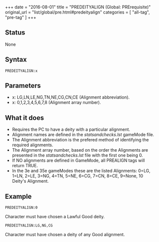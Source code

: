 +++
date = "2016-08-01"
title = "PREDEITYALIGN (Global: PRErequisite)"
original_url = "list/global/pre.html#predeityalign"
categories = [ "all-tag", "pre-tag" ]
+++

## Status

None

## Syntax

`PREDEITYALIGN:x`

## Parameters

-   x: LG,LN,LE,NG,TN,NE,CG,CN,CE
    (Alignment abbreviation).
-   x: 0,1,2,3,4,5,6,7,8 (Alignment array number).



What it does
------------

-   Requires the PC to have a deity with a particular alignment.
-   Alignment names are defined in the *statsandchecks.lst*
    gameMode file.
-   The Alignment abbreviation is the prefered method of identifying the
    required alignments.
-   The Alignment array number, based on the order the Alignments are
    presented in the *statsandchecks.lst* file with the first one
    being 0.
-   If NO alignments are defined in GameMode, all PREALIGN tags will
    return TRUE.
-   In the 3e and 35e gameModes these are the listed Alignments: 0=LG,
    1=LN, 2=LE, 3=NG, 4=TN, 5=NE, 6=CG, 7=CN, 8=CE, 9=None, 10
    Deity's Alignment.

Example
-------

`PREDEITYALIGN:0`

Character must have chosen a Lawful Good deity.

`PREDEITYALIGN:LG,NG,CG`

Character must have chosen a deity of any Good alignment.

